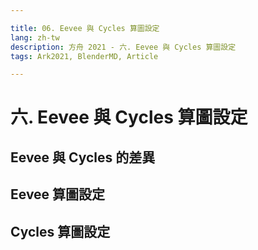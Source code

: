```yaml
---

title: 06. Eevee 與 Cycles 算圖設定
lang: zh-tw
description: 方舟 2021 - 六. Eevee 與 Cycles 算圖設定
tags: Ark2021, BlenderMD, Article

---
```


六. Eevee 與 Cycles 算圖設定
===

## Eevee 與 Cycles 的差異

## Eevee 算圖設定

## Cycles 算圖設定